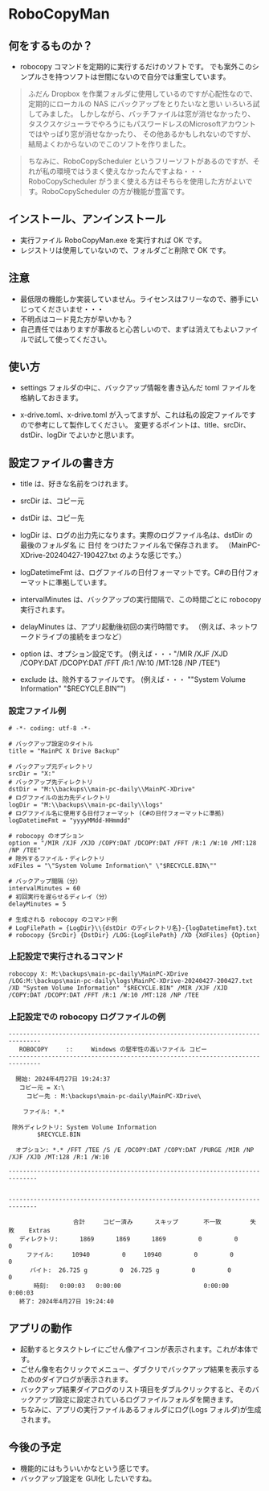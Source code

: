 # RoboCopyMan

## 何をするものか？

- robocopy コマンドを定期的に実行するだけのソフトです。
でも案外このシンプルさを持つソフトは世間にないので自分では重宝しています。

> ふだん Dropbox を作業フォルダに使用しているのですが心配性なので、定期的にローカルの NAS にバックアップをとりたいなと思い
いろいろ試してみました。
> しかしながら、バッチファイルは窓が消せなかったり、タスクスケジューラでやろうにもパスワードレスのMicrosoftアカウントではやっぱり窓が消せなかったり、
その他あるかもしれないのですが、結局よくわからないのでこのソフトを作りました。

> ちなみに、RoboCopyScheduler というフリーソフトがあるのですが、それが私の環境ではうまく使えなかったんですよね・・・
> RoboCopyScheduler がうまく使える方はそちらを使用した方がよいです。RoboCopyScheduler の方が機能が豊富です。

## インストール、アンインストール

- 実行ファイル RoboCopyMan.exe を実行すれば OK です。
- レジストリは使用していないので、フォルダごと削除で OK です。

## 注意

- 最低限の機能しか実装していません。ライセンスはフリーなので、勝手にいじってくださいませ・・・
- 不明点はコード見た方が早いかも？
- 自己責任ではありますが事故ると心苦しいので、まずは消えてもよいファイルで試して使ってください。

## 使い方

- settings フォルダの中に、バックアップ情報を書き込んだ toml ファイルを格納しておきます。

- x-drive.toml、x-drive.toml が入ってますが、これは私の設定ファイルですので参考にして製作してください。
変更するポイントは、title、srcDir、dstDir、logDir でよいかと思います。

## 設定ファイルの書き方

- title は、好きな名前をつけれます。
- srcDir は、コピー元
- dstDir は、コピー先
- logDir は、ログの出力先になります。実際のログファイル名は、dstDir の 最後のフォルダ名 に 日付 をつけたファイル名で保存されます。
（MainPC-XDrive-20240427-190427.txt のような感じです。）
- logDatetimeFmt は、ログファイルの日付フォーマットです。C#の日付フォーマットに準拠しています。

- intervalMinutes は、バックアップの実行間隔で、この時間ごとに robocopy 実行されます。
- delayMinutes は、アプリ起動後初回の実行時間です。
（例えば、ネットワークドライブの接続をまつなど）

- option は、オプション設定です。
(例えば・・・"/MIR /XJF /XJD /COPY:DAT /DCOPY:DAT /FFT /R:1 /W:10 /MT:128 /NP /TEE")
- exclude は、除外するファイルです。
(例えば・・・ "\"System Volume Information\" \"$RECYCLE.BIN\"")

### 設定ファイル例
```
# -*- coding: utf-8 -*-

# バックアップ設定のタイトル
title = "MainPC X Drive Backup"

# バックアップ元ディレクトリ
srcDir = "X:"
# バックアップ先ディレクトリ
dstDir = "M:\\backups\\main-pc-daily\\MainPC-XDrive"
# ログファイルの出力先ディレクトリ
logDir = "M:\\backups\\main-pc-daily\\logs"
# ログファイル名に使用する日付フォーマット (C#の日付フォーマットに準拠)
logDatetimeFmt = "yyyyMMdd-HHmmdd"

# robocopy のオプション
option = "/MIR /XJF /XJD /COPY:DAT /DCOPY:DAT /FFT /R:1 /W:10 /MT:128 /NP /TEE"
# 除外するファイル・ディレクトリ
xdFiles = "\"System Volume Information\" \"$RECYCLE.BIN\""

# バックアップ間隔（分）
intervalMinutes = 60
# 初回実行を遅らせるディレイ（分）
delayMinutes = 5

# 生成される robocopy のコマンド例
# LogFilePath = {LogDir}\\{dstDir のディレクトリ名}-{logDatetimeFmt}.txt
# robocopy {SrcDir} {DstDir} /LOG:{LogFilePath} /XD {XdFiles} {Option}
```

### 上記設定で実行されるコマンド
```
robocopy X: M:\backups\main-pc-daily\MainPC-XDrive /LOG:M:\backups\main-pc-daily\logs\MainPC-XDrive-20240427-200427.txt /XD "System Volume Information" "$RECYCLE.BIN" /MIR /XJF /XJD /COPY:DAT /DCOPY:DAT /FFT /R:1 /W:10 /MT:128 /NP /TEE
```

### 上記設定での robocopy ログファイルの例
```
-------------------------------------------------------------------------------
   ROBOCOPY     ::     Windows の堅牢性の高いファイル コピー                              
-------------------------------------------------------------------------------

  開始: 2024年4月27日 19:24:37
   コピー元 = X:\
     コピー先 : M:\backups\main-pc-daily\MainPC-XDrive\

    ファイル: *.*
	    
 除外ディレクトリ: System Volume Information
	    $RECYCLE.BIN
	    
  オプション: *.* /FFT /TEE /S /E /DCOPY:DAT /COPY:DAT /PURGE /MIR /NP /XJF /XJD /MT:128 /R:1 /W:10 

------------------------------------------------------------------------------


------------------------------------------------------------------------------

                  合計     コピー済み      スキップ       不一致        失敗    Extras
   ディレクトリ:      1869      1869      1869         0         0         0
     ファイル:     10940         0     10940         0         0         0
      バイト:  26.725 g         0  26.725 g         0         0         0
       時刻:   0:00:03   0:00:00                       0:00:00   0:00:03
   終了: 2024年4月27日 19:24:40
```

## アプリの動作

- 起動するとタスクトレイにごせん像アイコンが表示されます。これが本体です。
- ごせん像を右クリックでメニュー、ダブクリでバックアップ結果を表示するためのダイアログが表示されます。
- バックアップ結果ダイアログのリスト項目をダブルクリックすると、そのバックアップ設定に設定されているログファイルフォルダを開きます。
- ちなみに、アプリの実行ファイルあるフォルダにログ(Logs フォルダ)が生成されます。

## 今後の予定

- 機能的にはもういいかなという感じです。
- バックアップ設定を GUI化 したいですね。
